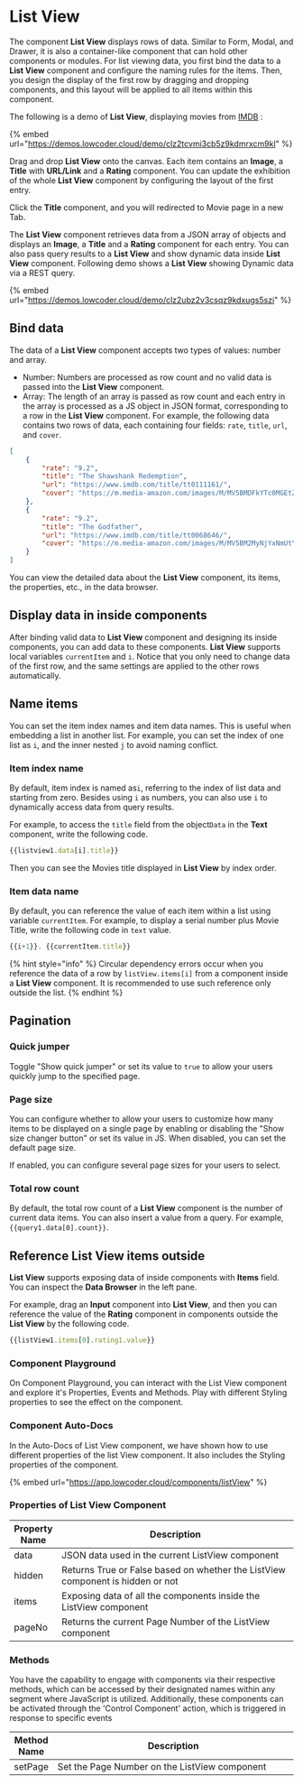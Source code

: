 # List View

The component **List View** displays rows of data. Similar to Form, Modal, and Drawer, it is also a container-like component that can hold other components or modules. For list viewing data, you first bind the data to a **List View** component and configure the naming rules for the items. Then, you design the display of the first row by dragging and dropping components, and this layout will be applied to all items within this component.

The following is a demo of **List View**, displaying movies from [IMDB](https://www.imdb.com/chart/top/?ref_=nv_mv_250) :&#x20;

{% embed url="https://demos.lowcoder.cloud/demo/clz2tcvmi3cb5z9kdmrxcm9kl" %}

Drag and drop **List View** onto the canvas. Each item contains an **Image**, a **Title** with **URL/Link** and a **Rating** component. You can update the exhibition of the whole **List View** component by configuring the layout of the first entry.

Click the **Title** component, and you will redirected to Movie page in a new Tab.

The **List View** component retrieves data from a JSON array of objects and displays an **Image**, a **Title** and a **Rating** component for each entry. You can also pass query results to a **List View** and show dynamic data inside **List View** component. Following demo shows a **List View** showing Dynamic data via a REST query.

{% embed url="https://demos.lowcoder.cloud/demo/clz2ubz2v3csqz9kdxugs5szi" %}

## Bind data

The data of a **List View** component accepts two types of values: number and array.

* Number: Numbers are processed as row count and no valid data is passed into the **List View** component.
* Array: The length of an array is passed as row count and each entry in the array is processed as a JS object in JSON format, corresponding to a row in the **List View** component. For example, the following data contains two rows of data, each containing four fields: `rate`, `title`, `url`, and `cover`.

```json
[
    {
        "rate": "9.2",
        "title": "The Shawshank Redemption",
        "url": "https://www.imdb.com/title/tt0111161/",
        "cover": "https://m.media-amazon.com/images/M/MV5BMDFkYTc0MGEtZmNhMC00ZDIzLWFmNTEtODM1ZmRlYWMwMWFmXkEyXkFqcGdeQXVyMTMxODk2OTU@._V1_UY67_CR0,0,45,67_AL_.jpg"
    },
    {
        "rate": "9.2",
        "title": "The Godfather",
        "url": "https://www.imdb.com/title/tt0068646/",
        "cover": "https://m.media-amazon.com/images/M/MV5BM2MyNjYxNmUtYTAwNi00MTYxLWJmNWYtYzZlODY3ZTk3OTFlXkEyXkFqcGdeQXVyNzkwMjQ5NzM@._V1_UY67_CR1,0,45,67_AL_.jpg"
    }
]
```

You can view the detailed data about the **List View** component, its items, the properties, etc., in the data browser.

## Display data in inside components

After binding valid data to **List View** component and designing its inside components, you can add data to these components. **List View** supports local variables `currentItem` and `i`. Notice that you only need to change data of the first row, and the same settings are applied to the other rows automatically.

## Name items

You can set the item index names and item data names. This is useful when embedding a list in another list. For example, you can set the index of one list as `i`, and the inner nested `j` to avoid naming conflict.

### Item index name

By default, item index is named as`i`, referring to the index of list data and starting from zero. Besides using `i` as numbers, you can also use `i` to dynamically access data from query results.

For example, to access the `title` field from the object`Data` in the **Text** component, write the following code.

```javascript
{{listview1.data[i].title}}
```

Then you can see the Movies title displayed in **List View** by index order.

### Item data name

By default, you can reference the value of each item within a list using variable `currentItem`. For example, to display a serial number plus Movie Title, write the following code in `text` value.

```javascript
{{i+1}}. {{currentItem.title}}
```

{% hint style="info" %}
Circular dependency errors occur when you reference the data of a row by `listView.items[i]` from a component inside a **List View** component. It is recommended to use such reference only outside the list.
{% endhint %}

## Pagination

### Quick jumper

Toggle "Show quick jumper" or set its value to `true` to allow your users quickly jump to the specified page.

### Page size

You can configure whether to allow your users to customize how many items to be displayed on a single page by enabling or disabling the "Show size changer button" or set its value in JS. When disabled, you can set the default page size.

If enabled, you can configure several page sizes for your users to select.

### Total row count

By default, the total row count of a **List View** component is the number of current data items. You can also insert a value from a query. For example, `{{query1.data[0].count}}`.

## Reference List View items outside

**List View** supports exposing data of inside components with **Items** field. You can inspect the **Data Browser** in the left pane.

For example, drag an **Input** component into **List View**, and then you can reference the value of the **Rating** component in components outside the **List View** by the following code.

```javascript
{{listView1.items[0].rating1.value}}
```

### Component Playground

On Component Playground, you can interact with the List View component and explore it's Properties, Events and Methods. Play with different Styling properties to see the effect on the component.

### Component Auto-Docs

In the Auto-Docs of List View component, we have shown how to use different properties of the list View component. It also includes the Styling properties of the component.

{% embed url="https://app.lowcoder.cloud/components/listView" %}

### Properties of List View Component

<table><thead><tr><th>Property Name</th><th width="454.8515625">Description</th></tr></thead><tbody><tr><td>data</td><td>JSON data used in the current ListView component</td></tr><tr><td>hidden</td><td>Returns True or False based on whether the ListView component is hidden or not</td></tr><tr><td>items</td><td>Exposing data of all the components inside the ListView component</td></tr><tr><td>pageNo</td><td>Returns the current Page Number of the ListView component</td></tr></tbody></table>

### &#x20;Methods

You have the capability to engage with components via their respective methods, which can be accessed by their designated names within any segment where JavaScript is utilized. Additionally, these components can be activated through the 'Control Component' action, which is triggered in response to specific events

<table><thead><tr><th>Method Name</th><th width="425.68359375">Description</th></tr></thead><tbody><tr><td>setPage</td><td>Set the Page Number on the ListView component</td></tr></tbody></table>

